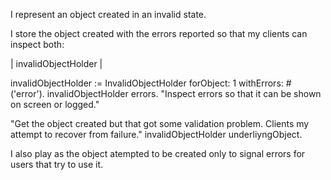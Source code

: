 I represent an object created in an invalid state. 

I store the object created with the errors reported so that my clients can inspect both:

| invalidObjectHolder |

invalidObjectHolder := InvalidObjectHolder forObject: 1 withErrors: #('error').
invalidObjectHolder errors. "Inspect errors so that it can be shown on screen or logged."

"Get the object created but that got some validation problem. 
Clients my attempt to recover from failure."
invalidObjectHolder underliyngObject. 


I also play as the object atempted to be created only to signal errors for users that try to use it.
